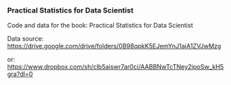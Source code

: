 ### Practical Statistics for Data Scientist

Code and data for the book:    Practical Statistics for Data Scientist

Data source: https://drive.google.com/drive/folders/0B98qpkK5EJemYnJ1ajA1ZVJwMzg

or: https://www.dropbox.com/sh/clb5aiswr7ar0ci/AABBNwTcTNey2ipoSw_kH5gra?dl=0
